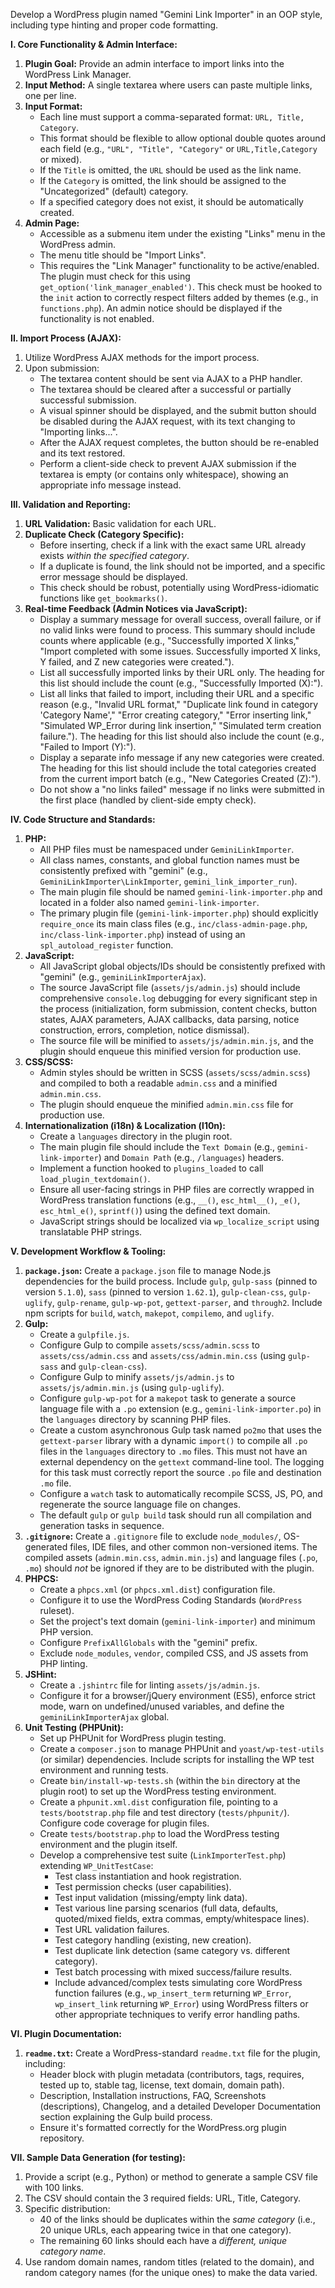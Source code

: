 Develop a WordPress plugin named "Gemini Link Importer" in an OOP style, including type hinting and proper code formatting.

**I. Core Functionality & Admin Interface:**

1.  **Plugin Goal:** Provide an admin interface to import links into the WordPress Link Manager.
2.  **Input Method:** A single textarea where users can paste multiple links, one per line.
3.  **Input Format:**
    *   Each line must support a comma-separated format: `URL, Title, Category`.
    *   This format should be flexible to allow optional double quotes around each field (e.g., `"URL", "Title", "Category"` or `URL,Title,Category` or mixed).
    *   If the `Title` is omitted, the `URL` should be used as the link name.
    *   If the `Category` is omitted, the link should be assigned to the "Uncategorized" (default) category.
    *   If a specified category does not exist, it should be automatically created.
4.  **Admin Page:**
    *   Accessible as a submenu item under the existing "Links" menu in the WordPress admin.
    *   The menu title should be "Import Links".
    *   This requires the "Link Manager" functionality to be active/enabled. The plugin must check for this using `get_option('link_manager_enabled')`. This check must be hooked to the `init` action to correctly respect filters added by themes (e.g., in `functions.php`). An admin notice should be displayed if the functionality is not enabled.

**II. Import Process (AJAX):**

1.  Utilize WordPress AJAX methods for the import process.
2.  Upon submission:
    *   The textarea content should be sent via AJAX to a PHP handler.
    *   The textarea should be cleared after a successful or partially successful submission.
    *   A visual spinner should be displayed, and the submit button should be disabled during the AJAX request, with its text changing to "Importing links...".
    *   After the AJAX request completes, the button should be re-enabled and its text restored.
    *   Perform a client-side check to prevent AJAX submission if the textarea is empty (or contains only whitespace), showing an appropriate info message instead.

**III. Validation and Reporting:**

1.  **URL Validation:** Basic validation for each URL.
2.  **Duplicate Check (Category Specific):**
    *   Before inserting, check if a link with the exact same URL already exists *within the specified category*.
    *   If a duplicate is found, the link should not be imported, and a specific error message should be displayed.
    *   This check should be robust, potentially using WordPress-idiomatic functions like `get_bookmarks()`.
3.  **Real-time Feedback (Admin Notices via JavaScript):**
    *   Display a summary message for overall success, overall failure, or if no valid links were found to process. This summary should include counts where applicable (e.g., "Successfully imported X links," "Import completed with some issues. Successfully imported X links, Y failed, and Z new categories were created.").
    *   List all successfully imported links by their URL only. The heading for this list should include the count (e.g., "Successfully Imported (X):").
    *   List all links that failed to import, including their URL and a specific reason (e.g., "Invalid URL format," "Duplicate link found in category 'Category Name'," "Error creating category," "Error inserting link," "Simulated WP_Error during link insertion," "Simulated term creation failure."). The heading for this list should also include the count (e.g., "Failed to Import (Y):").
    *   Display a separate info message if any new categories were created. The heading for this list should include the total categories created from the current import batch (e.g., "New Categories Created (Z):").
    *   Do not show a "no links failed" message if no links were submitted in the first place (handled by client-side empty check).

**IV. Code Structure and Standards:**

1.  **PHP:**
    *   All PHP files must be namespaced under `GeminiLinkImporter`.
    *   All class names, constants, and global function names must be consistently prefixed with "gemini" (e.g., `GeminiLinkImporter\LinkImporter`, `gemini_link_importer_run`).
    *   The main plugin file should be named `gemini-link-importer.php` and located in a folder also named `gemini-link-importer`.
    *   The primary plugin file (`gemini-link-importer.php`) should explicitly `require_once` its main class files (e.g., `inc/class-admin-page.php`, `inc/class-link-importer.php`) instead of using an `spl_autoload_register` function.
2.  **JavaScript:**
    *   All JavaScript global objects/IDs should be consistently prefixed with "gemini" (e.g., `geminiLinkImporterAjax`).
    *   The source JavaScript file (`assets/js/admin.js`) should include comprehensive `console.log` debugging for every significant step in the process (initialization, form submission, content checks, button states, AJAX parameters, AJAX callbacks, data parsing, notice construction, errors, completion, notice dismissal).
    *   The source file will be minified to `assets/js/admin.min.js`, and the plugin should enqueue this minified version for production use.
3.  **CSS/SCSS:**
    *   Admin styles should be written in SCSS (`assets/scss/admin.scss`) and compiled to both a readable `admin.css` and a minified `admin.min.css`.
    *   The plugin should enqueue the minified `admin.min.css` file for production use.
4.  **Internationalization (i18n) & Localization (l10n):**
    *   Create a `languages` directory in the plugin root.
    *   The main plugin file should include the `Text Domain` (e.g., `gemini-link-importer`) and `Domain Path` (e.g., `/languages`) headers.
    *   Implement a function hooked to `plugins_loaded` to call `load_plugin_textdomain()`.
    *   Ensure all user-facing strings in PHP files are correctly wrapped in WordPress translation functions (e.g., `__()`, `esc_html__()`, `_e()`, `esc_html_e()`, `sprintf()`) using the defined text domain.
    *   JavaScript strings should be localized via `wp_localize_script` using translatable PHP strings.

**V. Development Workflow & Tooling:**

1.  **`package.json`:** Create a `package.json` file to manage Node.js dependencies for the build process. Include `gulp`, `gulp-sass` (pinned to version `5.1.0`), `sass` (pinned to version `1.62.1`), `gulp-clean-css`, `gulp-uglify`, `gulp-rename`, `gulp-wp-pot`, `gettext-parser`, and `through2`. Include npm scripts for `build`, `watch`, `makepot`, `compilemo`, and `uglify`.
2.  **Gulp:**
    *   Create a `gulpfile.js`.
    *   Configure Gulp to compile `assets/scss/admin.scss` to `assets/css/admin.css` and `assets/css/admin.min.css` (using `gulp-sass` and `gulp-clean-css`).
    *   Configure Gulp to minify `assets/js/admin.js` to `assets/js/admin.min.js` (using `gulp-uglify`).
    *   Configure `gulp-wp-pot` for a `makepot` task to generate a source language file with a `.po` extension (e.g., `gemini-link-importer.po`) in the `languages` directory by scanning PHP files.
    *   Create a custom asynchronous Gulp task named `po2mo` that uses the `gettext-parser` library with a dynamic `import()` to compile all `.po` files in the `languages` directory to `.mo` files. This must not have an external dependency on the `gettext` command-line tool. The logging for this task must correctly report the source `.po` file and destination `.mo` file.
    *   Configure a `watch` task to automatically recompile SCSS, JS, PO, and regenerate the source language file on changes.
    *   The default `gulp` or `gulp build` task should run all compilation and generation tasks in sequence.
3.  **`.gitignore`:** Create a `.gitignore` file to exclude `node_modules/`, OS-generated files, IDE files, and other common non-versioned items. The compiled assets (`admin.min.css`, `admin.min.js`) and language files (`.po`, `.mo`) should *not* be ignored if they are to be distributed with the plugin.
4.  **PHPCS:**
    *   Create a `phpcs.xml` (or `phpcs.xml.dist`) configuration file.
    *   Configure it to use the WordPress Coding Standards (`WordPress` ruleset).
    *   Set the project's text domain (`gemini-link-importer`) and minimum PHP version.
    *   Configure `PrefixAllGlobals` with the "gemini" prefix.
    *   Exclude `node_modules`, `vendor`, compiled CSS, and JS assets from PHP linting.
5.  **JSHint:**
    *   Create a `.jshintrc` file for linting `assets/js/admin.js`.
    *   Configure it for a browser/jQuery environment (ES5), enforce strict mode, warn on undefined/unused variables, and define the `geminiLinkImporterAjax` global.
6.  **Unit Testing (PHPUnit):**
    *   Set up PHPUnit for WordPress plugin testing.
    *   Create a `composer.json` to manage PHPUnit and `yoast/wp-test-utils` (or similar) dependencies. Include scripts for installing the WP test environment and running tests.
    *   Create `bin/install-wp-tests.sh` (within the `bin` directory at the plugin root) to set up the WordPress testing environment.
    *   Create a `phpunit.xml.dist` configuration file, pointing to a `tests/bootstrap.php` file and test directory (`tests/phpunit/`). Configure code coverage for plugin files.
    *   Create `tests/bootstrap.php` to load the WordPress testing environment and the plugin itself.
    *   Develop a comprehensive test suite (`LinkImporterTest.php`) extending `WP_UnitTestCase`:
        *   Test class instantiation and hook registration.
        *   Test permission checks (user capabilities).
        *   Test input validation (missing/empty link data).
        *   Test various line parsing scenarios (full data, defaults, quoted/mixed fields, extra commas, empty/whitespace lines).
        *   Test URL validation failures.
        *   Test category handling (existing, new creation).
        *   Test duplicate link detection (same category vs. different category).
        *   Test batch processing with mixed success/failure results.
        *   Include advanced/complex tests simulating core WordPress function failures (e.g., `wp_insert_term` returning `WP_Error`, `wp_insert_link` returning `WP_Error`) using WordPress filters or other appropriate techniques to verify error handling paths.

**VI. Plugin Documentation:**

1.  **`readme.txt`:** Create a WordPress-standard `readme.txt` file for the plugin, including:
    *   Header block with plugin metadata (contributors, tags, requires, tested up to, stable tag, license, text domain, domain path).
    *   Description, Installation instructions, FAQ, Screenshots (descriptions), Changelog, and a detailed Developer Documentation section explaining the Gulp build process.
    *   Ensure it's formatted correctly for the WordPress.org plugin repository.

**VII. Sample Data Generation (for testing):**

1.  Provide a script (e.g., Python) or method to generate a sample CSV file with 100 links.
2.  The CSV should contain the 3 required fields: URL, Title, Category.
3.  Specific distribution:
    *   40 of the links should be duplicates within the *same category* (i.e., 20 unique URLs, each appearing twice in that one category).
    *   The remaining 60 links should each have a *different, unique category name*.
4.  Use random domain names, random titles (related to the domain), and random category names (for the unique ones) to make the data varied.
